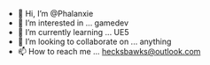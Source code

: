 - 👋 Hi, I’m @Phalanxie
- 👀 I’m interested in ... gamedev
- 🌱 I’m currently learning ... UE5
- 💞️ I’m looking to collaborate on ... anything
- 📫 How to reach me ... hecksbawks@outlook.com

<!---
Phalanxie/Phalanxie is a ✨ special ✨ repository because its `README.md` (this file) appears on your GitHub profile.
You can click the Preview link to take a look at your changes.
--->
